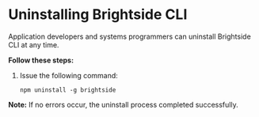 # Uninstalling Brightside CLI

Application developers and systems programmers can uninstall Brightside CLI at any time.

**Follow these steps:**
1. Issue the following command:
    ```
    npm uninstall -g brightside
    ```
**Note:** If no errors occur, the uninstall process completed successfully.
